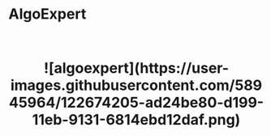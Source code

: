 # AlgoExpert
<h1 align="center">
  <br>
  ![algoexpert](https://user-images.githubusercontent.com/58945964/122674205-ad24be80-d199-11eb-9131-6814ebd12daf.png)
</h1>
